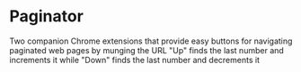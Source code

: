 # Paginator

Two companion Chrome extensions that provide easy buttons for navigating paginated web pages by munging the URL
"Up" finds the last number and increments it while "Down" finds the last number and decrements it
